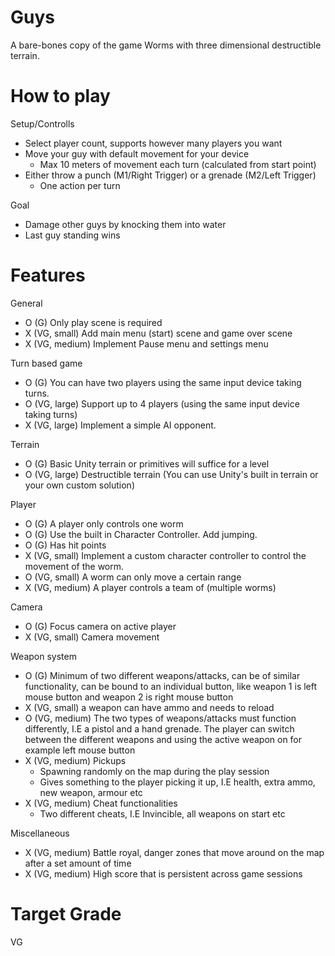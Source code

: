 # Guys
 A bare-bones copy of the game Worms with three dimensional destructible terrain. 

# How to play 
Setup/Controlls
- Select player count, supports however many players you want
- Move your guy with default movement for your device
	- Max 10 meters of movement each turn (calculated from start point)
- Either throw a punch (M1/Right Trigger) or a grenade (M2/Left Trigger)
 	- One action per turn

Goal
- Damage other guys by knocking them into water
- Last guy standing wins

# Features
General
 - O (G) Only play scene is required
 - X (VG, small) Add main menu (start) scene and game over scene
 - X (VG, medium) Implement Pause menu and settings menu

Turn based game
 - O (G) You can have two players using the same input device taking turns.
 - O (VG, large) Support up to 4 players (using the same input device taking turns)
 - X (VG, large) Implement a simple AI opponent.

Terrain
 - O (G) Basic Unity terrain or primitives will suffice for a level
 - O (VG, large) Destructible terrain (You can use Unity's built in terrain or your own custom solution)

Player
 - O (G) A player only controls one worm
 - O (G) Use the built in Character Controller. Add jumping.
 - O (G) Has hit points
 - X (VG, small) Implement a custom character controller to control the movement of the worm.
 - O (VG, small) A worm can only move a certain range 
 - X (VG, medium) A player controls a team of (multiple worms)

Camera
 - O (G) Focus camera on active player
 - X (VG, small) Camera movement

Weapon system
 - O (G) Minimum of two different weapons/attacks, can be of similar functionality, can be bound to an individual button, like weapon 1 is left mouse button and weapon 2 is right mouse button
 - X (VG, small) a weapon can have ammo and needs to reload
 - O (VG, medium) The two types of weapons/attacks must function differently, I.E a pistol and a hand grenade. The player can switch between the different weapons and using the active weapon on for example left mouse button
 - X (VG, medium) Pickups
	- Spawning randomly on the map during the play session
	- Gives something to the player picking it up, I.E health, extra ammo, new weapon, armour etc
 - X (VG, medium) Cheat functionalities
	- Two different cheats, I.E Invincible, all weapons on start etc

Miscellaneous
 - X (VG, medium) Battle royal, danger zones that move around on the map after a set amount of time
 - X (VG, medium) High score that is persistent across game sessions

# Target Grade
VG